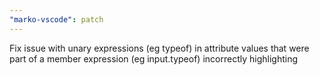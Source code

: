 ```yaml
---
"marko-vscode": patch
---
```


Fix issue with unary expressions (eg typeof) in attribute values that were part of a member expression (eg input.typeof) incorrectly highlighting
